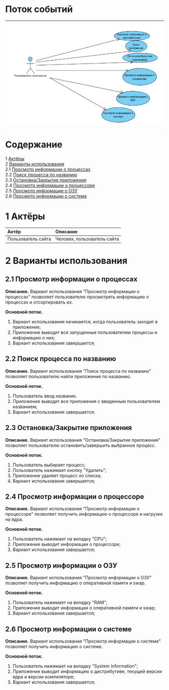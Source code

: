 # Поток событий
---

![UseCase](Use%20Case.png)

# Содержание
1 [Актёры](#1) <br>
2 [Варианты использования](#2) <br>
2.1 [Просмотр информации о процессах](#2.1) <br>
2.2 [Поиск процесса по названию](#2.2) <br>
2.3 [Остановка/Закрытие приложения](#2.3) <br>
2.4 [Просмотр информации о процессоре](#2.4) <br>
2.5 [Просмотр информации о ОЗУ](#2.5) <br>
2.6 [Просмотр информации о системе](#2.6) <br>
<a name="1"/>

# 1 Актёры

| Актёр | Описание |
|:--|:--|
| Пользователь сайта | Человек, пользователь сайта |

<a name="2"/>

# 2 Варианты использования

<a name="2.1"/>

## 2.1 Просмотр информации о процессах

**Описание.** Вариант использования "Просмотр информации о процессах" позволяет пользователю просмотреть информацию о процессах и отсортировать их.  

**Основной поток.**
1. Вариант использования начинается, когда пользователь заходит в приложение;
2. Приложение выводит все запущенные пользователем процессы и информацию о них;
3. Вариант использования завершается;

<a name="2.2"/>

## 2.2 Поиск процесса по названию

**Описание.** Вариант использования "Поиск процесса по названию" позволяет пользователю найти приложение по названию.  

**Основной поток.**
1. Пользователь ввод название. 
2. Приложение выводит все приложения с введенным пользователем названием;
3. Вариант использования завершается;

<a name="2.3"/>

## 2.3 Остановка/Закрытие приложения

**Описание.** Вариант использования "Остановка/Закрытие приложения" позволяет пользователю остановить/завершить выбранное процесс.

**Основной поток.**
1. Пользователь выбирает процесс;
2. Пользователь нажимает кнопку "Удалить";
3. Приложение удаляет процесс из списка;
4. Вариант использования завершается;

<a name="2.4"/>

## 2.4 Просмотр информации о процессоре

**Описание.** Вариант использования "Просмотр информации о процессоре" позволяет получить информацию о процессоре и нагрузке на ядра.  

**Основной поток.**
1. Пользователь нажимает на вкладку "CPU";
2. Приложение выводит информации о процессоре;
3. Вариант использования завершается;

<a name="2.5"/>

## 2.5 Просмотр информации о ОЗУ

**Описание.** Вариант использования "Просмотр информации о ОЗУ" позволяет получить информацию о оперативной памяти и swap.  

**Основной поток.**
1. Пользователь нажимает на вкладку "RAM";
2. Приложение выводит информации о оперативной памяти и swap;
3. Вариант использования завершается;

<a name="2.6"/>

## 2.6 Просмотр информации о системе

**Описание.** Вариант использования "Просмотр информации о системе" позволяет получить информацию о системе.

**Основной поток.**
1. Пользователь нажимает на вкладку "System Information";
2. Приложение выводит информацию о дистрибутиве, текущей версии ядра и версии компиляторе;
3. Вариант использования завершается;